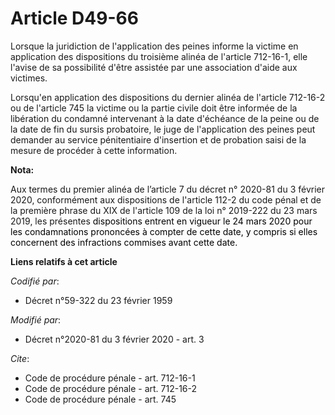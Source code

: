 # Article D49-66

Lorsque la juridiction de l'application des peines informe la victime en application des dispositions du troisième alinéa de
l'article 712-16-1, elle l'avise de sa possibilité d'être assistée par une association d'aide aux victimes.

Lorsqu'en application des dispositions du dernier alinéa de l'article 712-16-2 ou de l'article 745 la victime ou la partie
civile doit être informée de la libération du condamné intervenant à la date d'échéance de la peine ou de la date de fin du
sursis probatoire, le juge de l'application des peines peut demander au service pénitentiaire d'insertion et de probation
saisi de la mesure de procéder à cette information.

**Nota:**

Aux termes du premier alinéa de l’article 7 du décret n° 2020-81 du 3 février 2020, conformément aux dispositions de
l'article 112-2 du code pénal et de la première phrase du XIX de l'article 109 de la loi n° 2019-222 du 23 mars 2019, les
présentes 
  <font color="black">dispositions entrent en vigueur le 24 mars 2020 pour les condamnations prononcées à compter de cette
date, y compris si elles concernent des infractions commises avant cette date.</font>

**Liens relatifs à cet article**

_Codifié par_:

  - Décret n°59-322 du 23 février 1959

_Modifié par_:

  - Décret n°2020-81 du 3 février 2020 - art. 3

_Cite_:

  - Code de procédure pénale - art. 712-16-1
  - Code de procédure pénale - art. 712-16-2
  - Code de procédure pénale - art. 745
